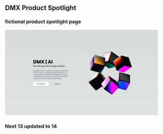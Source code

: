 ## DMX Product Spotlight

### fictional product spotlight page

<img src="readmeImages/screenshot.png" />

### Next 13 updated to 14